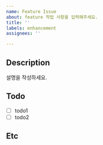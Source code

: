 ```yaml
---
name: Feature Issue
about: feature 작업 사항을 입력해주세요.
title: ''
labels: enhancement
assignees: ''

---
```


## Description

설명을 작성하세요.

## Todo
* [ ] todo1
* [ ] todo2

## Etc
